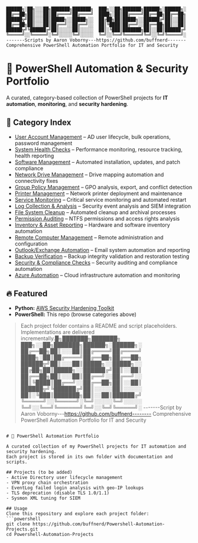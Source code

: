 ```
██████╗░██╗░░░██╗███████╗███████╗  ███╗░░██╗███████╗██████╗░██████╗░
██╔══██╗██║░░░██║██╔════╝██╔════╝  ████╗░██║██╔════╝██╔══██╗██╔══██╗
██████╦╝██║░░░██║█████╗░░█████╗░░  ██╔██╗██║█████╗░░██████╔╝██║░░██║
██╔══██╗██║░░░██║██╔══╝░░██╔══╝░░  ██║╚████║██╔══╝░░██╔══██╗██║░░██║
██████╦╝╚██████╔╝██║░░░░░██║░░░░░  ██║░╚███║███████╗██║░░██║██████╔╝
╚═════╝░░╚═════╝░╚═╝░░░░░╚═╝░░░░░  ╚═╝░░╚══╝╚══════╝╚═╝░░╚═╝╚═════╝░
-------Scripts by Aaron Voborny---https://github.com/buffnerd-------
Comprehensive PowerShell Automation Portfolio for IT and Security
```

# 🧰 PowerShell Automation & Security Portfolio

A curated, category-based collection of PowerShell projects for **IT automation**, **monitoring**, and **security hardening**.

## 📌 Category Index
- [User Account Management](./categories/UserAccountManagement/) – AD user lifecycle, bulk operations, password management
- [System Health Checks](./categories/SystemHealthChecks/) – Performance monitoring, resource tracking, health reporting
- [Software Management](./categories/SoftwareManagement/) – Automated installation, updates, and patch compliance
- [Network Drive Management](./categories/NetworkDriveManagement/) – Drive mapping automation and connectivity fixes
- [Group Policy Management](./categories/GroupPolicyManagement/) – GPO analysis, export, and conflict detection
- [Printer Management](./categories/PrinterManagement/) – Network printer deployment and maintenance
- [Service Monitoring](./categories/ServiceMonitoring/) – Critical service monitoring and automated restart
- [Log Collection & Analysis](./categories/LogCollectionAnalysis/) – Security event analysis and SIEM integration
- [File System Cleanup](./categories/FileSystemCleanup/) – Automated cleanup and archival processes
- [Permission Auditing](./categories/PermissionAuditing/) – NTFS permissions and access rights analysis
- [Inventory & Asset Reporting](./categories/InventoryAssetReporting/) – Hardware and software inventory automation
- [Remote Computer Management](./categories/RemoteComputerManagement/) – Remote administration and configuration
- [Outlook/Exchange Automation](./categories/OutlookExchangeAutomation/) – Email system automation and reporting
- [Backup Verification](./categories/BackupVerification/) – Backup integrity validation and restoration testing
- [Security & Compliance Checks](./categories/SecurityComplianceChecks/) – Security auditing and compliance automation
- [Azure Automation](./categories/AzureAutomation/) – Cloud infrastructure automation and monitoring

## 🔥 Featured
- **Python:** [AWS Security Hardening Toolkit](https://github.com/buffnerd/AWS-Security-Hardening)
- **PowerShell:** This repo (browse categories above)

> Each project folder contains a README and script placeholders. Implementations are delivered incrementally.█╗███████╗███████╗  ███╗░░██╗███████╗██████╗░██████╗░
██╔══██╗██║░░░██║██╔════╝██╔════╝  ████╗░██║██╔════╝██╔══██╗██╔══██╗
██████╦╝██║░░░██║█████╗░░█████╗░░  ██╔██╗██║█████╗░░██████╔╝██║░░██║
██╔══██╗██║░░░██║██╔══╝░░██╔══╝░░  ██║╚████║██╔══╝░░██╔══██╗██║░░██║
██████╦╝╚██████╔╝██║░░░░░██║░░░░░  ██║░╚███║███████╗██║░░██║██████╔╝
╚═════╝░░╚═════╝░╚═╝░░░░░╚═╝░░░░░  ╚═╝░░╚══╝╚══════╝╚═╝░░╚═╝╚═════╝░
-------Script by Aaron Voborny---https://github.com/buffnerd--------
Comprehensive PowerShell Automation Portfolio for IT and Security
```

# 🧰 PowerShell Automation Portfolio

A curated collection of my PowerShell projects for IT automation and security hardening.  
Each project is stored in its own folder with documentation and scripts.

## Projects (to be added)
- Active Directory user lifecycle management
- VPN proxy chain orchestration
- EventLog failed login analysis with geo-IP lookups
- TLS deprecation (disable TLS 1.0/1.1)
- Sysmon XML tuning for SIEM

## Usage
Clone this repository and explore each project folder:
```powershell
git clone https://github.com/buffnerd/Powershell-Automation-Projects.git
cd Powershell-Automation-Projects
```